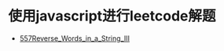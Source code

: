 # 使用javascript进行leetcode解题

- [557Reverse_Words_in_a_String_III](./code/557Reverse_Words_in_a_String_III.js)